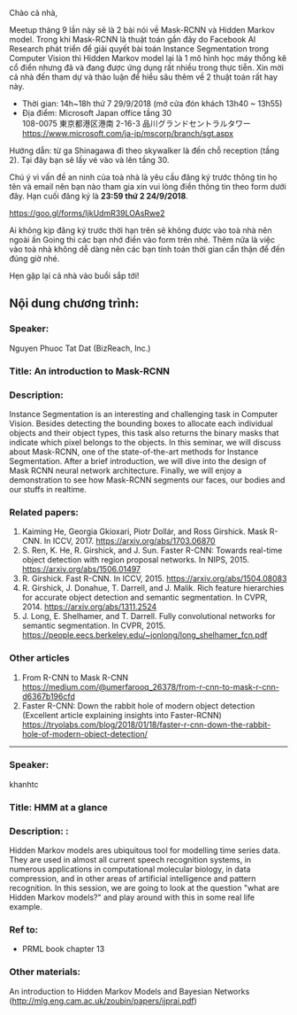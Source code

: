 Chào cả nhà,

Meetup tháng 9 lần này sẽ là 2 bài nói về Mask-RCNN và Hidden Markov model. Trong khi Mask-RCNN là thuật toán gần đây do Facebook AI Research phát triển để giải quyết bài toán Instance Segmentation trong Computer Vision thì Hidden Markov model lại là 1 mô hình học máy thống kê cổ điển nhưng đã và đang được ứng dụng rất nhiều trong thực tiễn. Xin mời cả nhà đến tham dự và thảo luận để hiểu sâu thêm về 2 thuật toán rất hay này.

* Thời gian: 14h~18h thứ 7 29/9/2018 (mở cửa đón khách 13h40 ~ 13h55)
* Địa điểm: Microsoft Japan office tầng 30 <br>
108-0075 東京都港区港南 2-16-3 品川グランドセントラルタワー <br>
https://www.microsoft.com/ja-jp/mscorp/branch/sgt.aspx

Hướng dẫn: từ ga Shinagawa đi theo skywalker là đến chỗ reception (tầng 2). Tại đây bạn sẽ lấy vé vào và lên tầng 30.

Chú ý vì vấn đề an ninh của toà nhà là yêu cầu đăng ký trước thông tin họ tên và email nên bạn nào tham gia xin vui lòng điền thông tin theo form dưới đây. Hạn cuối đăng ký là **23:59 thứ 2 24/9/2018**.

https://goo.gl/forms/IjkUdmR39LOAsRwe2

Ai không kịp đăng ký trước thời hạn trên sẽ không được vào toà nhà nên ngoài ấn Going thì các bạn nhớ điền vào form trên nhé.
Thêm nữa là việc vào toà nhà không dễ dàng nên các bạn tính toán thời gian cẩn thận để đến đúng giờ nhé.

Hẹn gặp lại cả nhà vào buổi sắp tới!

Nội dung chương trình:
---

### Speaker:
Nguyen Phuoc Tat Dat (BizReach, Inc.)
### Title: An introduction to Mask-RCNN
### Description:
Instance Segmentation is an interesting and challenging task in Computer Vision.
Besides detecting the bounding boxes to allocate each individual objects and their
object types, this task also returns the binary masks that indicate which pixel
belongs to the objects. In this seminar, we will discuss about Mask-RCNN, one of
 the state-of-the-art methods for Instance Segmentation. After a brief introduction,
 we will dive into the design of Mask RCNN neural network architecture. Finally,
 we will enjoy a demonstration to see how Mask-RCNN segments our faces, our bodies
 and our stuffs in realtime.
### Related papers:
1. Kaiming He, Georgia Gkioxari, Piotr Dollár, and Ross Girshick. Mask R-CNN. In ICCV, 2017.
  https://arxiv.org/abs/1703.06870
2. S. Ren, K. He, R. Girshick, and J. Sun. Faster R-CNN: Towards real-time object detection with region proposal networks. In NIPS, 2015.
  https://arxiv.org/abs/1506.01497
3. R. Girshick. Fast R-CNN. In ICCV, 2015.
  https://arxiv.org/abs/1504.08083
4. R. Girshick, J. Donahue, T. Darrell, and J. Malik. Rich feature hierarchies for accurate object detection and semantic segmentation. In CVPR, 2014.
  https://arxiv.org/abs/1311.2524
5. J. Long, E. Shelhamer, and T. Darrell. Fully convolutional networks for semantic segmentation. In CVPR, 2015.
  https://people.eecs.berkeley.edu/~jonlong/long_shelhamer_fcn.pdf

### Other articles
1. From R-CNN to Mask R-CNN
  https://medium.com/@umerfarooq_26378/from-r-cnn-to-mask-r-cnn-d6367b196cfd
2. Faster R-CNN: Down the rabbit hole of modern object detection (Excellent article explaining insights into Faster-RCNN)
  https://tryolabs.com/blog/2018/01/18/faster-r-cnn-down-the-rabbit-hole-of-modern-object-detection/

---

### Speaker:
khanhtc
### Title: HMM at a glance
### Description: :
Hidden Markov models ares ubiquitous tool for modelling time series data.
They are used in almost all current speech recognition systems, in numerous
applications in computational molecular biology, in data compression, and in
other areas of artificial intelligence and pattern recognition. In this session,
we are going to look at the question "what are Hidden Markov models?"
 and play around with this in some real life example.
### Ref to:
- PRML book chapter 13
### Other materials:
An introduction to Hidden Markov Models and Bayesian Networks (http://mlg.eng.cam.ac.uk/zoubin/papers/ijprai.pdf)
